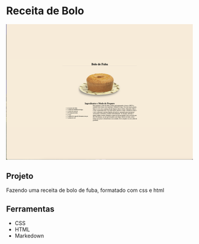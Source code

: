 # Receita de Bolo
![](./preview.png)

## Projeto
Fazendo uma receita de bolo de fuba, formatado com css e html

## Ferramentas
* CSS
* HTML
* Markedown
